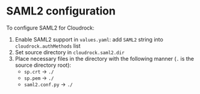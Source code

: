 # SAML2 configuration

To configure SAML2 for Cloudrock:

1. Enable SAML2 support in `values.yaml`:
    add `SAML2` string into `cloudrock.authMethods` list
1. Set source directory in `cloudrock.saml2.dir`
1. Place necessary files in the directory
    with the following manner (`.` is the source directory root):
    - `sp.crt` -> `./`
    - `sp.pem` -> `./`
    - `saml2.conf.py` -> `./`
